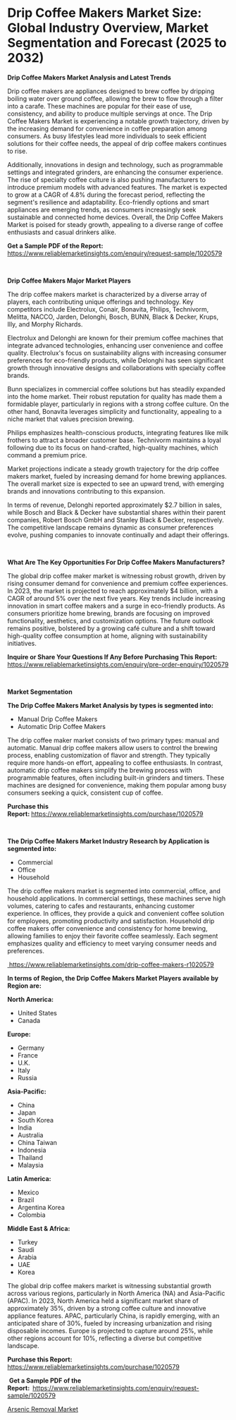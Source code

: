 <p><h1>Drip Coffee Makers Market Size: Global Industry Overview, Market Segmentation and Forecast (2025 to 2032)</h1></p><p><strong>Drip Coffee Makers Market Analysis and Latest Trends</strong></p>
<p><p>Drip coffee makers are appliances designed to brew coffee by dripping boiling water over ground coffee, allowing the brew to flow through a filter into a carafe. These machines are popular for their ease of use, consistency, and ability to produce multiple servings at once. The Drip Coffee Makers Market is experiencing a notable growth trajectory, driven by the increasing demand for convenience in coffee preparation among consumers. As busy lifestyles lead more individuals to seek efficient solutions for their coffee needs, the appeal of drip coffee makers continues to rise.</p><p>Additionally, innovations in design and technology, such as programmable settings and integrated grinders, are enhancing the consumer experience. The rise of specialty coffee culture is also pushing manufacturers to introduce premium models with advanced features. The market is expected to grow at a CAGR of 4.8% during the forecast period, reflecting the segment's resilience and adaptability. Eco-friendly options and smart appliances are emerging trends, as consumers increasingly seek sustainable and connected home devices. Overall, the Drip Coffee Makers Market is poised for steady growth, appealing to a diverse range of coffee enthusiasts and casual drinkers alike.</p></p>
<p><strong>Get a Sample PDF of the Report:&nbsp;</strong> <a href="https://www.reliablemarketinsights.com/enquiry/request-sample/1020579?utm_campaign=2302&utm_medium=2&utm_source=Github&utm_content=ia&utm_term=21022025&utm_id=drip-coffee-makers">https://www.reliablemarketinsights.com/enquiry/request-sample/1020579</a></p>
<p>&nbsp;</p>
<p><strong>Drip Coffee Makers Major Market Players</strong></p>
<p><p>The drip coffee makers market is characterized by a diverse array of players, each contributing unique offerings and technology. Key competitors include Electrolux, Conair, Bonavita, Philips, Technivorm, Melitta, NACCO, Jarden, Delonghi, Bosch, BUNN, Black & Decker, Krups, Illy, and Morphy Richards.</p><p>Electrolux and Delonghi are known for their premium coffee machines that integrate advanced technologies, enhancing user convenience and coffee quality. Electrolux's focus on sustainability aligns with increasing consumer preferences for eco-friendly products, while Delonghi has seen significant growth through innovative designs and collaborations with specialty coffee brands.</p><p>Bunn specializes in commercial coffee solutions but has steadily expanded into the home market. Their robust reputation for quality has made them a formidable player, particularly in regions with a strong coffee culture. On the other hand, Bonavita leverages simplicity and functionality, appealing to a niche market that values precision brewing.</p><p>Philips emphasizes health-conscious products, integrating features like milk frothers to attract a broader customer base. Technivorm maintains a loyal following due to its focus on hand-crafted, high-quality machines, which command a premium price.</p><p>Market projections indicate a steady growth trajectory for the drip coffee makers market, fueled by increasing demand for home brewing appliances. The overall market size is expected to see an upward trend, with emerging brands and innovations contributing to this expansion.</p><p>In terms of revenue, Delonghi reported approximately $2.7 billion in sales, while Bosch and Black & Decker have substantial shares within their parent companies, Robert Bosch GmbH and Stanley Black & Decker, respectively. The competitive landscape remains dynamic as consumer preferences evolve, pushing companies to innovate continually and adapt their offerings.</p></p>
<p>&nbsp;</p>
<p><strong>What Are The Key Opportunities For Drip Coffee Makers Manufacturers?</strong></p>
<p><p>The global drip coffee maker market is witnessing robust growth, driven by rising consumer demand for convenience and premium coffee experiences. In 2023, the market is projected to reach approximately $4 billion, with a CAGR of around 5% over the next five years. Key trends include increasing innovation in smart coffee makers and a surge in eco-friendly products. As consumers prioritize home brewing, brands are focusing on improved functionality, aesthetics, and customization options. The future outlook remains positive, bolstered by a growing café culture and a shift toward high-quality coffee consumption at home, aligning with sustainability initiatives.</p></p>
<p><strong>Inquire or Share Your Questions If Any Before Purchasing This Report:</strong> <a href="https://www.reliablemarketinsights.com/enquiry/pre-order-enquiry/1020579?utm_campaign=2302&utm_medium=2&utm_source=Github&utm_content=ia&utm_term=21022025&utm_id=drip-coffee-makers">https://www.reliablemarketinsights.com/enquiry/pre-order-enquiry/1020579</a></p>
<p>&nbsp;</p>
<p><strong>Market Segmentation</strong></p>
<p><strong>The Drip Coffee Makers Market Analysis by types is segmented into:</strong></p>
<p><ul><li>Manual Drip Coffee Makers</li><li>Automatic Drip Coffee Makers</li></ul></p>
<p><p>The drip coffee maker market consists of two primary types: manual and automatic. Manual drip coffee makers allow users to control the brewing process, enabling customization of flavor and strength. They typically require more hands-on effort, appealing to coffee enthusiasts. In contrast, automatic drip coffee makers simplify the brewing process with programmable features, often including built-in grinders and timers. These machines are designed for convenience, making them popular among busy consumers seeking a quick, consistent cup of coffee.</p></p>
<p><strong>Purchase this Report:&nbsp;</strong><a href="https://www.reliablemarketinsights.com/purchase/1020579?utm_campaign=2302&utm_medium=2&utm_source=Github&utm_content=ia&utm_term=21022025&utm_id=drip-coffee-makers">https://www.reliablemarketinsights.com/purchase/1020579</a></p>
<p>&nbsp;</p>
<p><strong>The Drip Coffee Makers Market Industry Research by Application is segmented into:</strong></p>
<p><ul><li>Commercial</li><li>Office</li><li>Household</li></ul></p>
<p><p>The drip coffee makers market is segmented into commercial, office, and household applications. In commercial settings, these machines serve high volumes, catering to cafes and restaurants, enhancing customer experience. In offices, they provide a quick and convenient coffee solution for employees, promoting productivity and satisfaction. Household drip coffee makers offer convenience and consistency for home brewing, allowing families to enjoy their favorite coffee seamlessly. Each segment emphasizes quality and efficiency to meet varying consumer needs and preferences.</p></p>
<p><a href="https://www.reliablemarketinsights.com/drip-coffee-makers-r1020579?utm_campaign=2302&utm_medium=2&utm_source=Github&utm_content=ia&utm_term=21022025&utm_id=drip-coffee-makers">&nbsp;https://www.reliablemarketinsights.com/drip-coffee-makers-r1020579</a></p>
<p><strong>In terms of Region, the Drip Coffee Makers Market Players available by Region are:</strong></p>
<p>
    <p> <strong> North America: </strong>
        <ul>
            <li>United States</li>
            <li>Canada</li>
        </ul>
        </p> 
    <p> <strong> Europe: </strong>
        <ul>
            <li>Germany</li>
            <li>France</li>
            <li>U.K.</li>
            <li>Italy</li>
            <li>Russia</li>
        </ul>
        </p> 
    <p> <strong> Asia-Pacific: </strong>
        <ul>
            <li>China</li>
            <li>Japan</li>
            <li>South Korea</li>
            <li>India</li>
            <li>Australia</li>
            <li>China Taiwan</li>
            <li>Indonesia</li>
            <li>Thailand</li>
            <li>Malaysia</li>
        </ul>
        </p> 
    <p> <strong> Latin America: </strong>
        <ul>
            <li>Mexico</li>
            <li>Brazil</li>
            <li>Argentina Korea</li>
            <li>Colombia</li>
        </ul>
        </p> 
    <p> <strong> Middle East & Africa: </strong>
        <ul>
            <li>Turkey</li>
            <li>Saudi</li>
            <li>Arabia</li>
            <li>UAE</li>
            <li>Korea</li>
        </ul>
    </p>
    </p>
<p><p>The global drip coffee makers market is witnessing substantial growth across various regions, particularly in North America (NA) and Asia-Pacific (APAC). In 2023, North America held a significant market share of approximately 35%, driven by a strong coffee culture and innovative appliance features. APAC, particularly China, is rapidly emerging, with an anticipated share of 30%, fueled by increasing urbanization and rising disposable incomes. Europe is projected to capture around 25%, while other regions account for 10%, reflecting a diverse but competitive landscape.</p></p>
<p><strong>Purchase this Report: </strong><a href="https://www.reliablemarketinsights.com/purchase/1020579?utm_campaign=2302&utm_medium=2&utm_source=Github&utm_content=ia&utm_term=21022025&utm_id=drip-coffee-makers">https://www.reliablemarketinsights.com/purchase/1020579</a></p>
<p>&nbsp;<strong>Get a Sample PDF of the Report:&nbsp;&nbsp;</strong><a href="https://www.reliablemarketinsights.com/enquiry/request-sample/1020579?utm_campaign=2302&utm_medium=2&utm_source=Github&utm_content=ia&utm_term=21022025&utm_id=drip-coffee-makers">https://www.reliablemarketinsights.com/enquiry/request-sample/1020579</a></p>
<p><strong></strong></p>
<p><p><a href="https://github.com/mathastilley812967/Market-Research-Report-List-1/blob/main/arsenic-removal-market.md?utm_campaign=2302&utm_medium=2&utm_source=Github&utm_content=ia&utm_term=21022025&utm_id=drip-coffee-makers">Arsenic Removal Market</a></p></p>